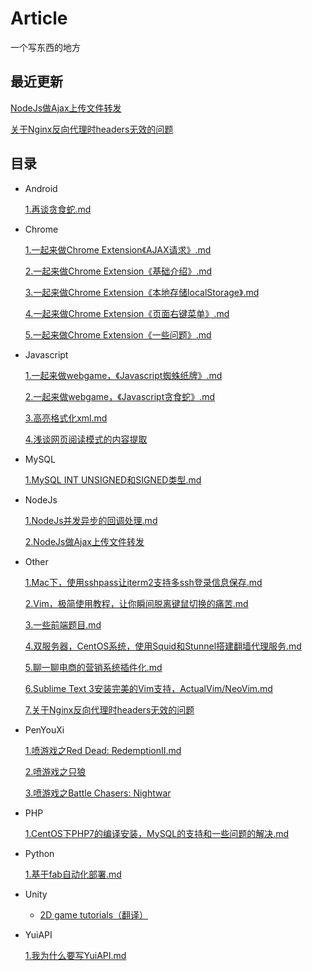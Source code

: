 # Article
一个写东西的地方

## 最近更新

[NodeJs做Ajax上传文件转发](https://github.com/yuiitsu/Article/blob/master/NodeJs/NodeJs做Ajax上传文件转发.md)

[关于Nginx反向代理时headers无效的问题](https://github.com/yuiitsu/Article/blob/master/Other/关于Nginx反向代理时headers无效的问题.md)

## 目录

* Android

    [1.再谈贪食蛇.md](https://github.com/yuiitsu/Blog/blob/master/Android/%E5%86%8D%E8%B0%88%E8%B4%AA%E9%A3%9F%E8%9B%87.md)

* Chrome

    [1.一起来做Chrome Extension《AJAX请求》.md](https://github.com/yuiitsu/Article/blob/master/Chrome/02.%E4%B8%80%E8%B5%B7%E6%9D%A5%E5%81%9Achrome%20Extension%E3%80%8AAJAX%E8%AF%B7%E6%B1%82%E3%80%8B.md)

    [2.一起来做Chrome Extension《基础介绍》.md](https://github.com/yuiitsu/Article/blob/master/Chrome/01.%E4%B8%80%E8%B5%B7%E6%9D%A5%E5%81%9Achrome%20Extension%E3%80%8A%E5%9F%BA%E7%A1%80%E4%BB%8B%E7%BB%8D%E3%80%8B.md)

    [3.一起来做Chrome Extension《本地存储localStorage》.md](https://github.com/yuiitsu/Article/blob/master/Chrome/03.%E4%B8%80%E8%B5%B7%E6%9D%A5%E5%81%9Achrome%20Extension%E3%80%8A%E6%9C%AC%E5%9C%B0%E5%AD%98%E5%82%A8localStorage%E3%80%8B.md)

    [4.一起来做Chrome Extension《页面右键菜单》.md](https://github.com/yuiitsu/Article/blob/master/Chrome/04.%E4%B8%80%E8%B5%B7%E6%9D%A5%E5%81%9Achrome%20Extension%E3%80%8A%E9%A1%B5%E9%9D%A2%E5%8F%B3%E9%94%AE%E8%8F%9C%E5%8D%95%E3%80%8B.md)

    [5.一起来做Chrome Extension《一些问题》.md](https://github.com/yuiitsu/Article/blob/master/Chrome/06.%E4%B8%80%E8%B5%B7%E6%9D%A5%E5%81%9Achrome%20Extension%E3%80%8A%E4%B8%80%E4%BA%9B%E9%97%AE%E9%A2%98%E3%80%8B.md)

* Javascript

    [1.一起来做webgame，《Javascript蜘蛛纸牌》.md](https://github.com/yuiitsu/Blog/blob/master/Javascript/%E4%B8%80%E8%B5%B7%E6%9D%A5%E5%81%9Awebgame%EF%BC%8C%E3%80%8AJavascript%E8%9C%98%E8%9B%9B%E7%BA%B8%E7%89%8C%E3%80%8B.md)

    [2.一起来做webgame，《Javascript贪食蛇》.md](https://github.com/yuiitsu/Blog/blob/master/Javascript/%E4%B8%80%E8%B5%B7%E6%9D%A5%E5%81%9Awebgame%EF%BC%8C%E3%80%8AJavascript%E8%B4%AA%E9%A3%9F%E8%9B%87%E3%80%8B.md)

    [3.高亮格式化xml.md](https://github.com/yuiitsu/Article/blob/master/Javascript/%E9%AB%98%E4%BA%AE%E6%A0%BC%E5%BC%8F%E5%8C%96xml.md)

    [4.浅谈网页阅读模式的内容提取](https://github.com/yuiitsu/Article/blob/master/Javascript/2019031901.浅谈网页阅读模式的内容提取.md)

* MySQL

    [1.MySQL INT UNSIGNED和SIGNED类型.md](https://github.com/yuiitsu/Article/blob/master/MySQL/MySQL%20INT%20UNSIGNED%E5%92%8CSIGNED%E7%B1%BB%E5%9E%8B.md)

* NodeJs

    [1.NodeJs并发异步的回调处理.md](https://github.com/yuiitsu/Blog/blob/master/NodeJs/NodeJs%E5%B9%B6%E5%8F%91%E5%BC%82%E6%AD%A5%E7%9A%84%E5%9B%9E%E8%B0%83%E5%A4%84%E7%90%86.md)

    [2.NodeJs做Ajax上传文件转发](https://github.com/yuiitsu/Article/blob/master/NodeJs/NodeJs做Ajax上传文件转发.md)

* Other

    [1.Mac下，使用sshpass让iterm2支持多ssh登录信息保存.md](https://github.com/yuiitsu/Blog/blob/master/Other/Mac%E4%B8%8B%EF%BC%8C%E4%BD%BF%E7%94%A8sshpass%E8%AE%A9iterm2%E6%94%AF%E6%8C%81%E5%A4%9Assh%E7%99%BB%E5%BD%95%E4%BF%A1%E6%81%AF%E4%BF%9D%E5%AD%98.md)

    [2.Vim，极简使用教程，让你瞬间脱离键鼠切换的痛苦.md](https://github.com/yuiitsu/Blog/blob/master/Other/Vim%EF%BC%8C%E6%9E%81%E7%AE%80%E4%BD%BF%E7%94%A8%E6%95%99%E7%A8%8B%EF%BC%8C%E8%AE%A9%E4%BD%A0%E7%9E%AC%E9%97%B4%E8%84%B1%E7%A6%BB%E9%94%AE%E9%BC%A0%E5%88%87%E6%8D%A2%E7%9A%84%E7%97%9B%E8%8B%A6.md)

    [3.一些前端题目.md](https://github.com/yuiitsu/Blog/blob/master/Other/%E4%B8%80%E4%BA%9B%E5%89%8D%E7%AB%AF%E9%A2%98%E7%9B%AE.md)

    [4.双服务器，CentOS系统，使用Squid和Stunnel搭建翻墙代理服务.md](https://github.com/yuiitsu/Blog/blob/master/Other/%E5%8F%8C%E6%9C%8D%E5%8A%A1%E5%99%A8%EF%BC%8CCentOS%E7%B3%BB%E7%BB%9F%EF%BC%8C%E4%BD%BF%E7%94%A8Squid%E5%92%8CStunnel%E6%90%AD%E5%BB%BA%E7%BF%BB%E5%A2%99%E4%BB%A3%E7%90%86%E6%9C%8D%E5%8A%A1.md)

    [5.聊一聊电商的营销系统插件化.md](https://github.com/yuiitsu/Blog/blob/master/Other/%E8%81%8A%E4%B8%80%E8%81%8A%E7%94%B5%E5%95%86%E7%9A%84%E8%90%A5%E9%94%80%E7%B3%BB%E7%BB%9F%E6%8F%92%E4%BB%B6%E5%8C%96.md)

    [6.Sublime Text 3安装完美的Vim支持，ActualVim/NeoVim.md](https://github.com/yuiitsu/Article/blob/master/Other/SublimeText3%E5%AE%89%E8%A3%85%E5%AE%8C%E7%BE%8E%E7%9A%84Vim%E6%94%AF%E6%8C%81ActualVim%2CNeoVim.md)

    [7.关于Nginx反向代理时headers无效的问题](https://github.com/yuiitsu/Article/blob/master/Other/关于Nginx反向代理时headers无效的问题.md)

* PenYouXi

    [1.喷游戏之Red Dead: RedemptionⅡ.md](https://github.com/yuiitsu/Article/blob/master/penyouxi/%E5%96%B7%E6%B8%B8%E6%88%8F%E4%B9%8BRed%20Dead-Redemption%20II.md)

    [2.喷游戏之只狼](https://github.com/yuiitsu/Article/blob/master/penyouxi/%E5%96%B7%E6%B8%B8%E6%88%8F%E4%B9%8B%E5%8F%AA%E7%8B%BC.md)

    [3.喷游戏之Battle Chasers: Nightwar](https://github.com/yuiitsu/Article/blob/master/penyouxi/%E5%96%B7%E6%B8%B8%E6%88%8F%E4%B9%8BBattle%20Chasers:%20Nightwar.md)

* PHP

    [1.CentOS下PHP7的编译安装，MySQL的支持和一些问题的解决.md](https://github.com/yuiitsu/Blog/blob/master/Php/CentOS%E4%B8%8BPHP7%E7%9A%84%E7%BC%96%E8%AF%91%E5%AE%89%E8%A3%85%EF%BC%8CMySQL%E7%9A%84%E6%94%AF%E6%8C%81%E5%92%8C%E4%B8%80%E4%BA%9B%E9%97%AE%E9%A2%98%E7%9A%84%E8%A7%A3%E5%86%B3.md)

* Python

    [1.基于fab自动化部署.md](https://github.com/yuiitsu/Blog/blob/master/Python/%E5%9F%BA%E4%BA%8Efab%E8%87%AA%E5%8A%A8%E5%8C%96%E9%83%A8%E7%BD%B2.md)

* Unity

    + [2D game tutorials（翻译）](https://github.com/yuiitsu/Article/tree/master/Unity-Tutorials/2d-game-unity)

* YuiAPI

    [1.我为什么要写YuiAPI.md](https://github.com/yuiitsu/Article/blob/master/YuiAPI/%E6%88%91%E4%B8%BA%E4%BB%80%E4%B9%88%E8%A6%81%E5%86%99YuiAPI.md)

